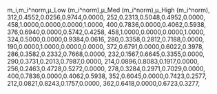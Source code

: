 m_i,m_i^norm,μ_Low (m_i^norm),μ_Med (m_i^norm),μ_High (m_i^norm),
312,0.4552,0.0256,0.9744,0.0000,
252,0.2313,0.5048,0.4952,0.0000,
458,1.0000,0.0000,0.0000,1.0000,
400,0.7836,0.0000,0.4062,0.5938,
376,0.6940,0.0000,0.5742,0.4258,
458,1.0000,0.0000,0.0000,1.0000,
324,0.5000,0.0000,0.9384,0.0616,
280,0.3358,0.2812,0.7188,0.0000,
190,0.0000,1.0000,0.0000,0.0000,
372,0.6791,0.0000,0.6022,0.3978,
286,0.3582,0.2332,0.7668,0.0000,
232,0.1567,0.6645,0.3355,0.0000,
290,0.3731,0.2013,0.7987,0.0000,
214,0.0896,0.8083,0.1917,0.0000,
256,0.2463,0.4728,0.5272,0.0000,
278,0.3284,0.2971,0.7029,0.0000,
400,0.7836,0.0000,0.4062,0.5938,
352,0.6045,0.0000,0.7423,0.2577,
212,0.0821,0.8243,0.1757,0.0000,
362,0.6418,0.0000,0.6723,0.3277,
